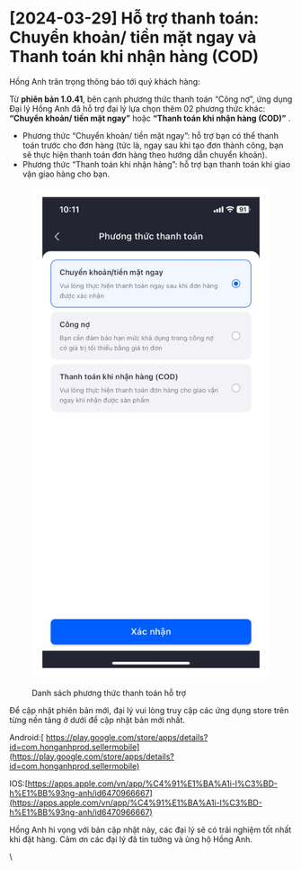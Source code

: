 # \[2024-03-29] Hỗ trợ thanh toán: Chuyển khoản/ tiền mặt ngay và Thanh toán khi nhận hàng (COD)

Hồng Anh trân trọng thông báo tới quý khách hàng:

Từ **phiên bản 1.0.41**, bên cạnh phương thức thanh toán “Công nợ”, ứng dụng Đại lý Hồng Anh đã hỗ trợ đại lý lựa chọn thêm 02 phương thức khác: **“Chuyển khoản/ tiền mặt ngay”** hoặc **“Thanh toán khi nhận hàng (COD)”** .

* Phương thức “Chuyển khoản/ tiền mặt ngay”: hỗ trợ bạn có thể thanh toán trước cho đơn hàng (tức là, ngay sau khi tạo đơn thành công, bạn sẽ thực hiện thanh toán đơn hàng theo hướng dẫn chuyển khoản).
* Phương thức “Thanh toán khi nhận hàng”: hỗ trợ bạn thanh toán khi giao vận giao hàng cho bạn.

<figure><img src="../.gitbook/assets/image (3).png" alt=""><figcaption><p>Danh sách phương thức thanh toán hỗ trợ</p></figcaption></figure>

Để cập nhật phiên bản mới, đại lý vui lòng truy cập các ứng dụng store trên từng nền tảng ở dưới để cập nhật bản mới nhất.

Android:[ https://play.google.com/store/apps/details?id=com.honganhprod.sellermobile](https://play.google.com/store/apps/details?id=com.honganhprod.sellermobile)

IOS:[https://apps.apple.com/vn/app/%C4%91%E1%BA%A1i-l%C3%BD-h%E1%BB%93ng-anh/id6470966667](https://apps.apple.com/vn/app/%C4%91%E1%BA%A1i-l%C3%BD-h%E1%BB%93ng-anh/id6470966667)

Hồng Anh hi vọng với bản cập nhật này, các đại lý sẽ có trải nghiệm tốt nhất khi đặt hàng. Cảm ơn các đại lý đã tin tưởng và ủng hộ Hồng Anh.

\
